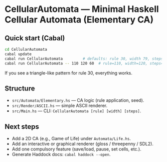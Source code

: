 # CellularAutomata — Minimal Haskell Cellular Automata (Elementary CA)

## Quick start (Cabal)

```bash
cd CellularAutomata
cabal update
cabal run CellularAutomata         # defaults: rule 30, width 79, steps 40
cabal run CellularAutomata -- 110 120 60  # rule=110, width=120, steps=60
```
If you see a triangle-like pattern for rule 30, everything works.

## Structure
- `src/Automata/Elementary.hs` — CA logic (rule application, seed).
- `src/Render/ASCII.hs` — simple ASCII renderer.
- `src/Main.hs` — CLI: `CellularAutomata [rule] [width] [steps]`.

## Next steps
- Add a 2D CA (e.g., Game of Life) under `Automata/Life.hs`.
- Add an interactive or graphical renderer (gloss / threepenny / SDL2).
- Add one compulsory feature (save/load, pause, set cells, etc.).
- Generate Haddock docs: `cabal haddock --open`.